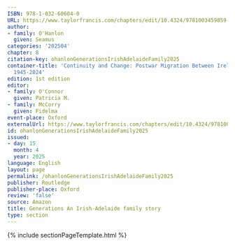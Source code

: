 ```yaml
---
ISBN: 978-1-032-60604-0
URL: https://www.taylorfrancis.com/chapters/edit/10.4324/9781003459859-9/generations-seamus-hanlon
author:
- family: O'Hanlon
  given: Seamus
categories: '202504'
chapter: 8
citation-key: ohanlonGenerationsIrishAdelaideFamily2025
container-title: 'Continuity and Change: Postwar Migration Between Ireland and Australia
  1945-2024'
edition: 1st edition
editor:
- family: O'Connor
  given: Patricia M.
- family: McCorry
  given: Fidelma
event-place: Oxford
externalUrl: https://www.taylorfrancis.com/chapters/edit/10.4324/9781003459859-9/generations-seamus-hanlon
id: ohanlonGenerationsIrishAdelaideFamily2025
issued:
- day: 15
  month: 4
  year: 2025
language: English
layout: page
permalink: /ohanlonGenerationsIrishAdelaideFamily2025
publisher: Routledge
publisher-place: Oxford
review: 'false'
source: Amazon
title: Generations An Irish-Adelaide family story
type: section
---
```

{% include sectionPageTemplate.html %}